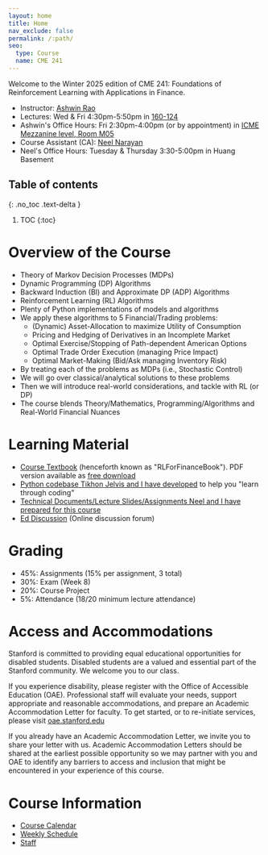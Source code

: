 ```yaml
---
layout: home
title: Home
nav_exclude: false
permalink: /:path/
seo:
  type: Course
  name: CME 241
---
```


Welcome to the Winter 2025 edition of CME 241: Foundations of Reinforcement Learning with Applications in Finance.

- Instructor: [Ashwin Rao](http://stanford.edu/~ashlearn)
- Lectures: Wed & Fri 4:30pm-5:50pm in [160-124](https://www.google.com/maps/place/Wallenberg+Hall/@37.4283252,-122.1738743,17z/data=!3m1!4b1!4m6!3m5!1s0x808fbb2a0218824f:0xc6ff87b15d5675ba!8m2!3d37.4283253!4d-122.1690034!16s%2Fg%2F1hf2j2g6z?entry=ttu&g_ep=EgoyMDI0MTIwMy4wIKXMDSoASAFQAw%3D%3D)
- Ashwin's Office Hours: Fri 2:30pm-4:00pm (or by appointment) in [ICME Mezzanine level, Room M05](https://campus-map.stanford.edu/?id=04-080)
- Course Assistant (CA): [Neel Narayan](https://icme.stanford.edu/people/neel-narayan)
- Neel's Office Hours: Tuesday & Thursday 3:30-5:00pm in Huang Basement

## Table of contents
{: .no_toc .text-delta }

1. TOC
{:toc}

# Overview of the Course

- Theory of Markov Decision Processes (MDPs)
- Dynamic Programming (DP) Algorithms
- Backward Induction (BI) and Approximate DP (ADP) Algorithms
- Reinforcement Learning (RL) Algorithms
- Plenty of Python implementations of models and algorithms
- We apply these algorithms to 5 Financial/Trading problems:
  - (Dynamic) Asset-Allocation to maximize Utility of Consumption
  - Pricing and Hedging of Derivatives in an Incomplete Market
  - Optimal Exercise/Stopping of Path-dependent American Options
  - Optimal Trade Order Execution (managing Price Impact)
  - Optimal Market-Making (Bid/Ask managing Inventory Risk)
- By treating each of the problems as MDPs (i.e., Stochastic Control)
- We will go over classical/analytical solutions to these problems
- Then we will introduce real-world considerations, and tackle with RL (or DP)
- The course blends Theory/Mathematics, Programming/Algorithms and Real-World Financial Nuances

# Learning Material

*   [Course Textbook](https://www.amazon.com/Foundations-Reinforcement-Learning-Applications-Finance/dp/1032124121) (henceforth known as "RLForFinanceBook"). PDF version available as [free download](https://stanford.edu/~ashlearn/RLForFinanceBook/book.pdf)
*   [Python codebase Tikhon Jelvis and I have developed](https://github.com/TikhonJelvis/RL-book/tree/master/rl) to help you "learn through coding"
*   [Technical Documents/Lecture Slides/Assignments Neel and I have prepared for this course](https://github.com/coverdrive/technical-documents/tree/master/finance/cme241)
*   [Ed Discussion](https://edstem.org/us/courses/70339) (Online discussion forum)

# Grading

*   45%: Assignments (15% per assignment, 3 total)
*   30%: Exam (Week 8)
*   20%: Course Project
*   5%: Attendance (18/20 minimum lecture attendance)

# Access and Accommodations

Stanford is committed to providing equal educational opportunities for disabled students. Disabled students are a valued and essential part of the Stanford community. We welcome you to our class.

If you experience disability, please register with the Office of Accessible Education (OAE). Professional staff will evaluate your needs, support appropriate and reasonable accommodations, and prepare an Academic Accommodation Letter for faculty. To get started, or to re-initiate services, please visit [oae.stanford.edu](http://oae.stanford.edu)

If you already have an Academic Accommodation Letter, we invite you to share your letter with us. Academic Accommodation Letters should be shared at the earliest possible opportunity so we may partner with you and OAE to identify any barriers to access and inclusion that might be encountered in your experience of this course.

# Course Information

- [Course Calendar](calendar.md)
- [Weekly Schedule](schedule.md)
- [Staff](staff.md)

